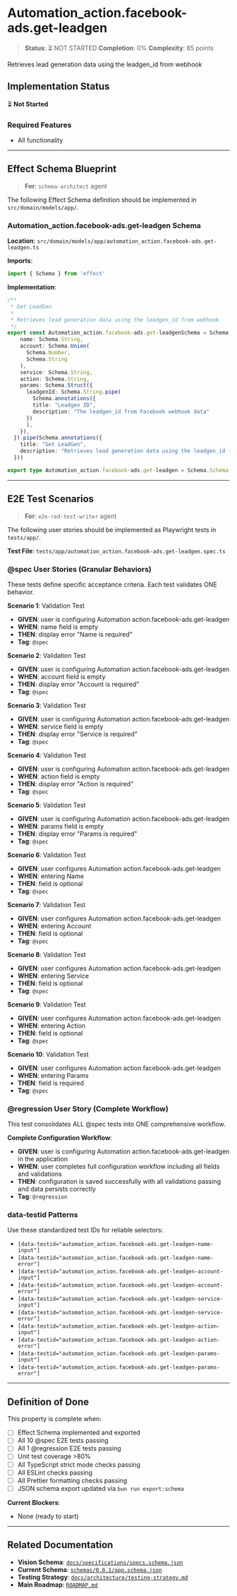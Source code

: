 # Automation_action.facebook-ads.get-leadgen

> **Status**: ⏳ NOT STARTED
> **Completion**: 0%
> **Complexity**: 85 points

Retrieves lead generation data using the leadgen_id from webhook

## Implementation Status

⏳ **Not Started**

### Required Features

- All functionality

---

## Effect Schema Blueprint

> **For**: `schema-architect` agent

The following Effect Schema definition should be implemented in `src/domain/models/app/`.

### Automation_action.facebook-ads.get-leadgen Schema

**Location**: `src/domain/models/app/automation_action.facebook-ads.get-leadgen.ts`

**Imports**:

```typescript
import { Schema } from 'effect'
```

**Implementation**:

```typescript
/**
 * Get LeadGen
 *
 * Retrieves lead generation data using the leadgen_id from webhook
 */
export const Automation_action.facebook-ads.get-leadgenSchema = Schema.Struct({
    name: Schema.String,
    account: Schema.Union(
      Schema.Number,
      Schema.String
    ),
    service: Schema.String,
    action: Schema.String,
    params: Schema.Struct({
      leadgenId: Schema.String.pipe(
        Schema.annotations({
        title: "Leadgen ID",
        description: "The leadgen_id from Facebook webhook data"
      })
      ),
    }),
  }).pipe(Schema.annotations({
    title: "Get LeadGen",
    description: "Retrieves lead generation data using the leadgen_id from webhook"
  }))

export type Automation_action.facebook-ads.get-leadgen = Schema.Schema.Type<typeof Automation_action.facebook-ads.get-leadgenSchema>
```

---

## E2E Test Scenarios

> **For**: `e2e-red-test-writer` agent

The following user stories should be implemented as Playwright tests in `tests/app/`.

**Test File**: `tests/app/automation_action.facebook-ads.get-leadgen.spec.ts`

### @spec User Stories (Granular Behaviors)

These tests define specific acceptance criteria. Each test validates ONE behavior.

**Scenario 1**: Validation Test

- **GIVEN**: user is configuring Automation action.facebook-ads.get-leadgen
- **WHEN**: name field is empty
- **THEN**: display error "Name is required"
- **Tag**: `@spec`

**Scenario 2**: Validation Test

- **GIVEN**: user is configuring Automation action.facebook-ads.get-leadgen
- **WHEN**: account field is empty
- **THEN**: display error "Account is required"
- **Tag**: `@spec`

**Scenario 3**: Validation Test

- **GIVEN**: user is configuring Automation action.facebook-ads.get-leadgen
- **WHEN**: service field is empty
- **THEN**: display error "Service is required"
- **Tag**: `@spec`

**Scenario 4**: Validation Test

- **GIVEN**: user is configuring Automation action.facebook-ads.get-leadgen
- **WHEN**: action field is empty
- **THEN**: display error "Action is required"
- **Tag**: `@spec`

**Scenario 5**: Validation Test

- **GIVEN**: user is configuring Automation action.facebook-ads.get-leadgen
- **WHEN**: params field is empty
- **THEN**: display error "Params is required"
- **Tag**: `@spec`

**Scenario 6**: Validation Test

- **GIVEN**: user configures Automation action.facebook-ads.get-leadgen
- **WHEN**: entering Name
- **THEN**: field is optional
- **Tag**: `@spec`

**Scenario 7**: Validation Test

- **GIVEN**: user configures Automation action.facebook-ads.get-leadgen
- **WHEN**: entering Account
- **THEN**: field is optional
- **Tag**: `@spec`

**Scenario 8**: Validation Test

- **GIVEN**: user configures Automation action.facebook-ads.get-leadgen
- **WHEN**: entering Service
- **THEN**: field is optional
- **Tag**: `@spec`

**Scenario 9**: Validation Test

- **GIVEN**: user configures Automation action.facebook-ads.get-leadgen
- **WHEN**: entering Action
- **THEN**: field is optional
- **Tag**: `@spec`

**Scenario 10**: Validation Test

- **GIVEN**: user configures Automation action.facebook-ads.get-leadgen
- **WHEN**: entering Params
- **THEN**: field is required
- **Tag**: `@spec`

### @regression User Story (Complete Workflow)

This test consolidates ALL @spec tests into ONE comprehensive workflow.

**Complete Configuration Workflow**:

- **GIVEN**: user is configuring Automation action.facebook-ads.get-leadgen in the application
- **WHEN**: user completes full configuration workflow including all fields and validations
- **THEN**: configuration is saved successfully with all validations passing and data persists correctly
- **Tag**: `@regression`

### data-testid Patterns

Use these standardized test IDs for reliable selectors:

- `[data-testid="automation_action.facebook-ads.get-leadgen-name-input"]`
- `[data-testid="automation_action.facebook-ads.get-leadgen-name-error"]`
- `[data-testid="automation_action.facebook-ads.get-leadgen-account-input"]`
- `[data-testid="automation_action.facebook-ads.get-leadgen-account-error"]`
- `[data-testid="automation_action.facebook-ads.get-leadgen-service-input"]`
- `[data-testid="automation_action.facebook-ads.get-leadgen-service-error"]`
- `[data-testid="automation_action.facebook-ads.get-leadgen-action-input"]`
- `[data-testid="automation_action.facebook-ads.get-leadgen-action-error"]`
- `[data-testid="automation_action.facebook-ads.get-leadgen-params-input"]`
- `[data-testid="automation_action.facebook-ads.get-leadgen-params-error"]`

---

## Definition of Done

This property is complete when:

- [ ] Effect Schema implemented and exported
- [ ] All 10 @spec E2E tests passing
- [ ] All 1 @regression E2E tests passing
- [ ] Unit test coverage >80%
- [ ] All TypeScript strict mode checks passing
- [ ] All ESLint checks passing
- [ ] All Prettier formatting checks passing
- [ ] JSON schema export updated via `bun run export:schema`

**Current Blockers**:

- None (ready to start)

---

## Related Documentation

- **Vision Schema**: [`docs/specifications/specs.schema.json`](../specs.schema.json)
- **Current Schema**: [`schemas/0.0.1/app.schema.json`](../../schemas/0.0.1/app.schema.json)
- **Testing Strategy**: [`docs/architecture/testing-strategy.md`](../../architecture/testing-strategy.md)
- **Main Roadmap**: [`ROADMAP.md`](../../../ROADMAP.md)
